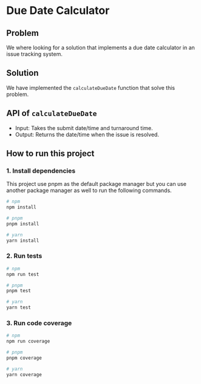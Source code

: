 # Due Date Calculator
## Problem
We where looking for a solution that implements a due date calculator in an issue tracking system.

## Solution
We have implemented the `calculateDueDate` function that solve this problem.

## API of `calculateDueDate` 
-  Input: Takes the submit date/time and turnaround time.
-  Output: Returns the date/time when the issue is resolved.

## How to run this project
### 1. Install dependencies

This project use pnpm as the default package manager but you can use another package manager as well to run the following commands.

```bash
# npm
npm install

# pnpm
pnpm install

# yarn
yarn install
```

### 2. Run tests
```bash
# npm
npm run test

# pnpm
pnpm test

# yarn
yarn test
```

### 3. Run code coverage
```bash
# npm
npm run coverage

# pnpm
pnpm coverage

# yarn
yarn coverage
```
